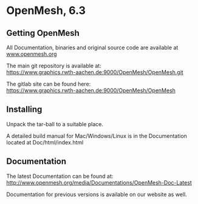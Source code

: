 # OpenMesh, 6.3


## Getting OpenMesh
All Documentation, binaries and original source code are available at www.openmesh.org  

The main git repository is available at:  
https://www.graphics.rwth-aachen.de:9000/OpenMesh/OpenMesh.git  

The gitlab site can be found here:  
https://www.graphics.rwth-aachen.de:9000/OpenMesh/OpenMesh  

## Installing
Unpack the tar-ball to a suitable place.  


A detailed build manual for Mac/Windows/Linux is in the Documentation   
located at Doc/html/index.html   

## Documentation

The latest Documentation can be found at:  
http://www.openmesh.org/media/Documentations/OpenMesh-Doc-Latest  

Documentation for previous versions is available on our website as well.  
